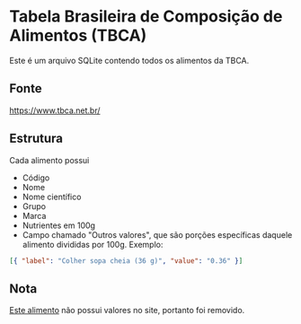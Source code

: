 # Tabela Brasileira de Composição de Alimentos (TBCA)

Este é um arquivo SQLite contendo todos os alimentos da TBCA.

## Fonte

https://www.tbca.net.br/

## Estrutura

Cada alimento possui

- Código
- Nome
- Nome científico
- Grupo
- Marca
- Nutrientes em 100g
- Campo chamado "Outros valores", que são porções específicas daquele alimento divididas por 100g. Exemplo:

```json
[{ "label": "Colher sopa cheia (36 g)", "value": "0.36" }]
```

## Nota

[Este alimento](https://www.tbca.net.br/base-dados/int_composicao_alimentos.php?cod_produto=BRC0262C) não possui valores no site, portanto foi removido.

